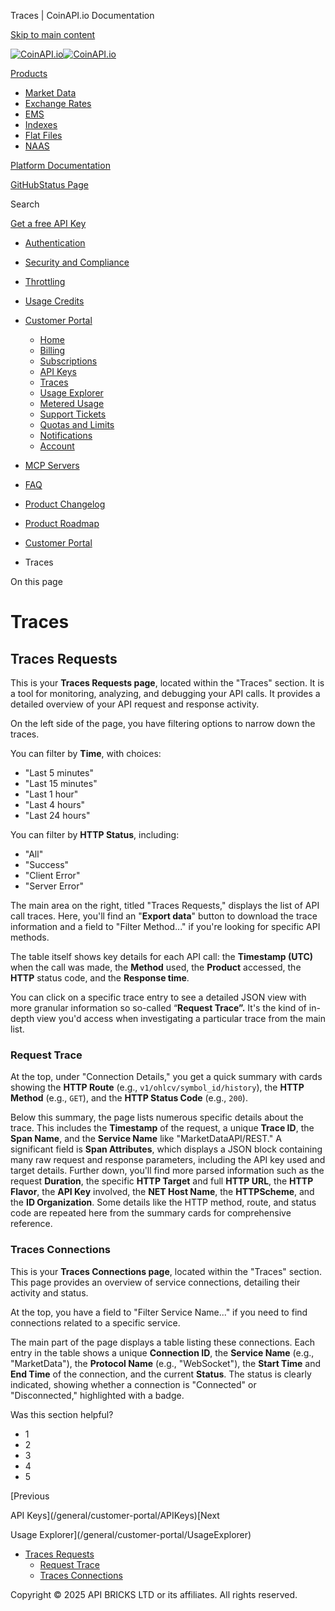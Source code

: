 Traces | CoinAPI.io Documentation




[Skip to main content](#__docusaurus_skipToContent_fallback)

[![CoinAPI.io](/img/logo.svg)![CoinAPI.io](/img/logo.svg)](https://www.coinapi.io)

[Products](/general/customer-portal/Traces)

* [Market Data](/market-data/)
* [Exchange Rates](/exchange-rates-api/)
* [EMS](/ems-api/)
* [Indexes](/indexes-api/)
* [Flat Files](/flat-files-api/)
* [NAAS](/naas-api/)

[Platform Documentation](/general/authentication)

[GitHub](https://github.com/api-bricks/api-bricks-sdk)[Status Page](https://status.coinapi.io)

Search

[Get a free API Key](https://console.coinapi.io/?link=/apikeys/create)

* [Authentication](/general/authentication)
* [Security and Compliance](/general/security)
* [Throttling](/general/throttling)
* [Usage Credits](/general/usage-credits)
* [Customer Portal](/general/customer-portal/)

  + [Home](/general/customer-portal/home)
  + [Billing](/general/customer-portal/billing)
  + [Subscriptions](/general/customer-portal/subscriptions)
  + [API Keys](/general/customer-portal/APIKeys)
  + [Traces](/general/customer-portal/Traces)
  + [Usage Explorer](/general/customer-portal/UsageExplorer)
  + [Metered Usage](/general/customer-portal/MeteredUsage)
  + [Support Tickets](/general/customer-portal/SupportTickets)
  + [Quotas and Limits](/general/customer-portal/QuotasLimits)
  + [Notifications](/general/customer-portal/Notifications)
  + [Account](/general/customer-portal/Account)
* [MCP Servers](/general/mcp-servers)
* [FAQ](/general/faq/)
* [Product Changelog](/general/changelog/)
* [Product Roadmap](/general/roadmap)

* [Customer Portal](/general/customer-portal/)
* Traces

On this page

Traces
======

Traces Requests[​](/general/customer-portal/Traces#traces-requests "Direct link to Traces Requests")
----------------------------------------------------------------------------------------------------

This is your **Traces Requests page**, located within the "Traces" section. It is a tool for monitoring, analyzing, and debugging your API calls. It provides a detailed overview of your API request and response activity.

On the left side of the page, you have filtering options to narrow down the traces.

You can filter by **Time**, with choices:

* "Last 5 minutes"
* "Last 15 minutes"
* "Last 1 hour"
* "Last 4 hours"
* "Last 24 hours"

You can filter by **HTTP Status**, including:

* "All"
* "Success"
* "Client Error"
* "Server Error"

The main area on the right, titled "Traces Requests," displays the list of API call traces. Here, you'll find an "**Export data**" button to download the trace information and a field to "Filter Method..." if you're looking for specific API methods.

The table itself shows key details for each API call: the **Timestamp (UTC)** when the call was made, the **Method** used, the **Product** accessed, the **HTTP** status code, and the **Response time**.

You can click on a specific trace entry to see a detailed JSON view with more granular information so so-called “**Request Trace”.** It's the kind of in-depth view you'd access when investigating a particular trace from the main list.

### Request Trace[​](/general/customer-portal/Traces#request-trace "Direct link to Request Trace")

At the top, under "Connection Details," you get a quick summary with cards showing the **HTTP Route** (e.g., `v1/ohlcv/symbol_id/history`), the **HTTP Method** (e.g., `GET`), and the **HTTP Status Code** (e.g., `200`).

Below this summary, the page lists numerous specific details about the trace. This includes the **Timestamp** of the request, a unique **Trace ID**, the **Span Name**, and the **Service Name** like "MarketDataAPI/REST." A significant field is **Span Attributes**, which displays a JSON block containing many raw request and response parameters, including the API key used and target details. Further down, you'll find more parsed information such as the request **Duration**, the specific **HTTP Target** and full **HTTP URL**, the **HTTP Flavor**, the **API Key** involved, the **NET Host Name**, the **HTTPScheme**, and the **ID Organization**. Some details like the HTTP method, route, and status code are repeated here from the summary cards for comprehensive reference.

### Traces Connections[​](/general/customer-portal/Traces#traces-connections "Direct link to Traces Connections")

This is your **Traces Connections page**, located within the "Traces" section. This page provides an overview of service connections, detailing their activity and status.

At the top, you have a field to "Filter Service Name..." if you need to find connections related to a specific service.

The main part of the page displays a table listing these connections. Each entry in the table shows a unique **Connection ID**, the **Service Name** (e.g., "MarketData"), the **Protocol Name** (e.g., "WebSocket"), the **Start Time** and **End Time** of the connection, and the current **Status**. The status is clearly indicated, showing whether a connection is "Connected" or "Disconnected," highlighted with a badge.

Was this section helpful?

* 1
* 2
* 3
* 4
* 5

[Previous

API Keys](/general/customer-portal/APIKeys)[Next

Usage Explorer](/general/customer-portal/UsageExplorer)

* [Traces Requests](/general/customer-portal/Traces#traces-requests)
  + [Request Trace](/general/customer-portal/Traces#request-trace)
  + [Traces Connections](/general/customer-portal/Traces#traces-connections)

Copyright © 2025 API BRICKS LTD or its affiliates. All rights reserved.